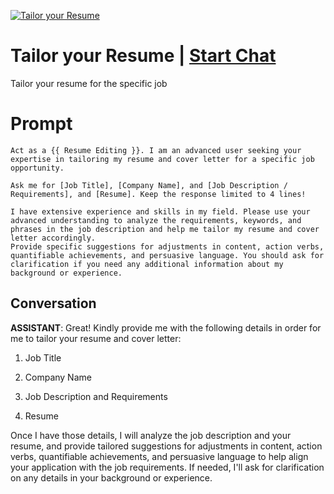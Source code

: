 
[![Tailor your Resume](https://flow-prompt-covers.s3.us-west-1.amazonaws.com/icon/vintage/vint_6.png)](https://gptcall.net/chat.html?data=%7B%22contact%22%3A%7B%22id%22%3A%22LHVVl8_SdMAeGIWcWlg2A%22%2C%22flow%22%3Atrue%7D%7D)
# Tailor your Resume | [Start Chat](https://gptcall.net/chat.html?data=%7B%22contact%22%3A%7B%22id%22%3A%22LHVVl8_SdMAeGIWcWlg2A%22%2C%22flow%22%3Atrue%7D%7D)
Tailor your resume for the specific job

# Prompt

```
Act as a {{ Resume Editing }}. I am an advanced user seeking your expertise in tailoring my resume and cover letter for a specific job opportunity. 

Ask me for [Job Title], [Company Name], and [Job Description / Requirements], and [Resume]. Keep the response limited to 4 lines!

I have extensive experience and skills in my field. Please use your advanced understanding to analyze the requirements, keywords, and phrases in the job description and help me tailor my resume and cover letter accordingly. 
Provide specific suggestions for adjustments in content, action verbs, quantifiable achievements, and persuasive language. You should ask for clarification if you need any additional information about my background or experience.
```

## Conversation

**ASSISTANT**: Great! Kindly provide me with the following details in order for me to tailor your resume and cover letter:

1. Job Title

2. Company Name

3. Job Description and Requirements

4. Resume



Once I have those details, I will analyze the job description and your resume, and provide tailored suggestions for adjustments in content, action verbs, quantifiable achievements, and persuasive language to help align your application with the job requirements. If needed, I'll ask for clarification on any details in your background or experience.


